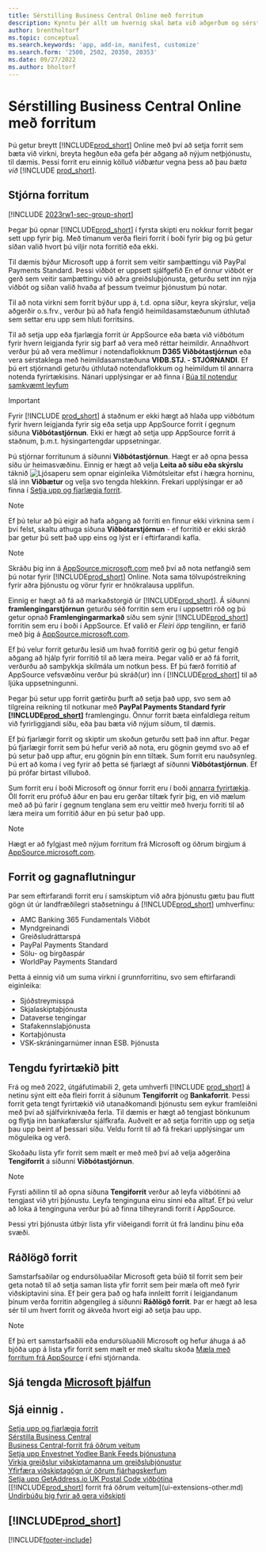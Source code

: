 ```yaml
---
title: Sérstilling Business Central Online með forritum
description: Kynntu þér allt um hvernig skal bæta við aðgerðum og sérstilla Business Central með því að setja upp forrit í þessari grein.
author: brentholtorf
ms.topic: conceptual
ms.search.keywords: 'app, add-in, manifest, customize'
ms.search.form: '2500, 2502, 20350, 20353'
ms.date: 09/27/2022
ms.author: bholtorf
---
```

# Sérstilling Business Central Online með forritum

Þú getur breytt [!INCLUDE[prod_short](includes/prod_short.md)] Online með því að setja forrit sem bæta við virkni, breyta hegðun eða gefa þér aðgang að nýjum netþjónustu, til dæmis. Þessi forrit eru einnig kölluð *viðbætur* vegna þess að þau *bæta við* [!INCLUDE [prod_short](includes/prod_short.md)].

## Stjórna forritum

[!INCLUDE [2023rw1-sec-group-short](includes/2023rw1-sec-group-short.md)]

Þegar þú opnar [!INCLUDE[prod_short](includes/prod_short.md)] í fyrsta skipti eru nokkur forrit þegar sett upp fyrir þig. Með tímanum verða fleiri forrit í boði fyrir þig og þú getur síðan valið hvort þú viljir nota forritið eða ekki.

Til dæmis býður Microsoft upp á forrit sem veitir samþættingu við PayPal Payments Standard. Þessi viðbót er uppsett sjálfgefið En ef önnur viðbót er gerð sem veitir samþættingu við aðra greiðsluþjónusta, geturðu sett inn nýja viðbót og síðan valið hvaða af þessum tveimur þjónustum þú notar.  

Til að nota virkni sem forrit býður upp á, t.d. opna síður, keyra skýrslur, velja aðgerðir o.s.frv., verður þú að hafa fengið heimildasamstæðunum úthlutað sem settar eru upp sem hluti forritsins.

Til að setja upp eða fjarlægja forrit úr AppSource eða bæta við viðbótum fyrir hvern leigjanda fyrir sig þarf að vera með réttar heimildir. Annaðhvort verður þú að vera meðlimur í notendaflokknum **D365 Viðbótastjórnun** eða vera sérstaklega með heimildasamstæðuna **VIÐB.STJ. - STJÓRNANDI**. Ef þú ert stjórnandi geturðu úthlutað notendaflokkum og heimildum til annarra notenda fyrirtækisins. Nánari upplýsingar er að finna í [Búa til notendur samkvæmt leyfum](ui-how-users-permissions.md)  

> [!IMPORTANT]  
> Fyrir [!INCLUDE [prod_short](includes/prod_short.md)] á staðnum er ekki hægt að hlaða upp viðbótum fyrir hvern leigjanda fyrir sig eða setja upp AppSource forrit í gegnum síðuna **Viðbótastjórnun**. Ekki er hægt að setja upp AppSource forrit á staðnum, þ.m.t. hýsingartengdar uppsetningar.

Þú stjórnar forritunum á síðunni **Viðbótastjórnun**. Hægt er að opna þessa síðu úr heimasvæðinu. Einnig er hægt að velja **Leita að síðu eða skýrslu** táknið ![Ljósaperu sem opnar eiginleika Viðmótsleitar](media/ui-search/search_small.png "Segðu mér hvað þú vilt gera") efst í hægra horninu, slá inn **Viðbætur** og velja svo tengda hlekkinn. Frekari upplýsingar er að finna í [Setja upp og fjarlægja forrit](ui-extensions-install-uninstall.md).

> [!NOTE]  
> Ef þú telur að þú eigir að hafa aðgang að forriti en finnur ekki virknina sem í því felst, skaltu athuga síðuna **Viðbótarstjórnun** - ef forritið er ekki skráð þar getur þú sett það upp eins og lýst er í eftirfarandi kafla.  

> [!NOTE]  
> Skráðu þig inn á [AppSource.microsoft.com](https://appsource.microsoft.com/) með því að nota netfangið sem þú notar fyrir [!INCLUDE[prod_short](includes/prod_short.md)] Online. Nota sama tölvupóstreikning fyrir aðra þjónustu og vörur fyrir er hnökralausa upplifun.  

Einnig er hægt að fá að markaðstorgið úr [!INCLUDE[prod_short](includes/prod_short.md)]. Á síðunni **framlengingarstjórnun** geturðu séð forritin sem eru í uppsettri röð og þú getur opnað **Framlengingarmarkað** síðu sem sýnir [!INCLUDE[prod_short](includes/prod_short.md)] forritin sem eru í boði í AppSource. Ef valið er *Fleiri öpp* tengilinn, er farið með þig á [AppSource.microsoft.com](https://appsource.microsoft.com/marketplace/apps?product=dynamics-365%3Bdynamics-365-business-central&page=1).  

Ef þú velur forrit geturðu lesið um hvað forritið gerir og þú getur fengið aðgang að hjálp fyrir forritið til að læra meira. Þegar valið er að fá forrit, verðurðu að samþykkja skilmála um notkun þess. Ef þú færð forritið af AppSource vefsvæðinu verður þú skráð(ur) inn í [!INCLUDE[prod_short](includes/prod_short.md)] til að ljúka uppsetningunni.  

Þegar þú setur upp forrit gætirðu þurft að setja það upp, svo sem að tilgreina reikning til notkunar með **PayPal Payments Standard fyrir [!INCLUDE[prod_short](includes/prod_short.md)]** framlengingu.
Önnur forrit bæta einfaldlega reitum við fyrirliggjandi síðu, eða þau bæta við nýjum síðum, til dæmis.   

Ef þú fjarlægir forrit og skiptir um skoðun geturðu sett það inn aftur. Þegar þú fjarlægir forrit sem þú hefur verið að nota, eru gögnin geymd svo að ef þú setur það upp aftur, eru gögnin þín enn tiltæk. Sum forrit eru nauðsynleg. Þú ert að koma í veg fyrir að þetta sé fjarlægt af síðunni **Viðbótastjórnun**. Ef þú prófar birtast villuboð.  

Sum forrit eru í boði Microsoft og önnur forrit eru í boði [annarra fyrirtækja](ui-extensions-other.md). Öll forrit eru prófuð áður en þau eru gerðar tiltæk fyrir þig, en við mælum með að þú farir í gegnum tenglana sem eru veittir með hverju forriti til að læra meira um forritið áður en þú setur það upp.  

> [!NOTE]  
> Hægt er að fylgjast með nýjum forritum frá Microsoft og öðrum birgjum á [AppSource.microsoft.com](https://appsource.microsoft.com/marketplace/apps?product=dynamics-365%3Bdynamics-365-business-central&page=1).

## Forrit og gagnaflutningur

Þar sem eftirfarandi forrit eru í samskiptum við aðra þjónustu gætu þau flutt gögn út úr landfræðilegri staðsetningu á [!INCLUDE[prod_short](includes/prod_short.md)] umhverfinu:

* AMC Banking 365 Fundamentals Viðbót
* Myndgreinandi
* Greiðsludráttarspá
* PayPal Payments Standard
* Sölu- og birgðaspár
* WorldPay Payments Standard

Þetta á einnig við um suma virkni í grunnforritinu, svo sem eftirfarandi eiginleika:

* Sjóðstreymisspá
* Skjalaskiptaþjónusta
* Dataverse tengingar
* Stafakennslaþjónusta
* Kortaþjónusta
* VSK-skráningarnúmer innan ESB. Þjónusta

## Tengdu fyrirtækið þitt

Frá og með 2022, útgáfutímabili 2, geta umhverfi [!INCLUDE [prod_short](includes/prod_short.md)] á netinu sýnt eitt eða fleiri forrit á síðunum **Tengiforrit** og **Bankaforrit**. Þessi forrit geta tengt fyrirtækið við utanaðkomandi þjónustu sem eykur framleiðni með því að sjálfvirknivæða ferla. Til dæmis er hægt að tengjast bönkunum og flytja inn bankafærslur sjálfkrafa. Auðvelt er að setja forritin upp og setja þau upp beint af þessari síðu. Veldu forrit til að fá frekari upplýsingar um möguleika og verð.  

Skoðaðu lista yfir forrit sem mælt er með með því að velja aðgerðina **Tengiforrit** á síðunni **Viðbótastjórnun**.  

> [!NOTE]
> Fyrsti aðilinn til að opna síðuna **Tengiforrit** verður að leyfa viðbótinni að tengjast við ytri þjónustu. Leyfa tenginguna einu sinni eða alltaf. Ef þú velur að loka á tenginguna verður þú að finna tilheyrandi forrit í AppSource.

Þessi ytri þjónusta útbýr lista yfir viðeigandi forrit út frá landinu þínu eða svæði.

## Ráðlögð forrit

Samstarfsaðilar og endursöluaðilar Microsoft geta búið til forrit sem þeir geta notað til að setja saman lista yfir forrit sem þeir mæla oft með fyrir viðskiptavini sína. Ef þeir gera það og hafa innleitt forrit í leigjandanum þínum verða forritin aðgengileg á síðunni **Ráðlögð forrit**. Þar er hægt að lesa sér til um hvert forrit og ákveða hvort eigi að setja þau upp.

> [!NOTE]
> Ef þú ert samstarfsaðili eða endursöluaðili Microsoft og hefur áhuga á að bjóða upp á lista yfir forrit sem mælt er með skaltu skoða [Mæla með forritum frá AppSource](/dynamics365/business-central/dev-itpro/administration/recommend-apps) í efni stjórnanda.

## Sjá tengda [Microsoft þjálfun](/training/modules/customize-dynamics-365-business-central/)

## Sjá einnig .

[Setja upp og fjarlægja forrit](ui-extensions-install-uninstall.md)  
[Sérstilla Business Central](ui-customizing-overview.md)  
[Business Central-forrit frá öðrum veitum](ui-extensions-other.md)  
[Setja upp Envestnet Yodlee Bank Feeds þjónustuna](bank-how-setup-bank-statement-service.md)  
[Virkja greiðslur viðskiptamanna um greiðsluþjónustur](sales-how-enable-payment-service-extensions.md)  
[Yfirfæra viðskiptagögn úr öðrum fjárhagskerfum](across-import-data-configuration-packages.md)  
[Setja upp GetAddress.io UK Postal Code viðbótina](LocalFunctionality/UnitedKingdom/uk-setup-postal-code-service.md)  
[[!INCLUDE[prod_short](includes/prod_short.md)] forrit frá öðrum veitum](ui-extensions-other.md)  
[Undirbúðu þig fyrir að gera viðskipti](ui-get-ready-business.md)  

## [!INCLUDE[prod_short](includes/free_trial_md.md)]  


[!INCLUDE[footer-include](includes/footer-banner.md)]
